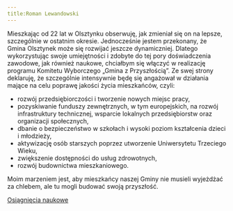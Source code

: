 ```yaml
---
title:Roman Lewandowski
---
```


Mieszkając od 22 lat w Olsztynku obserwuję, jak zmieniał się on na lepsze, szczególnie w ostatnim okresie. Jednocześnie jestem przekonany, że Gmina Olsztynek może się rozwijać jeszcze dynamiczniej. Dlatego wykorzystując swoje umiejętności i zdobyte do tej pory doświadczenia zawodowe, jak również naukowe, chciałbym się włączyć w realizację programu Komitetu Wyborczego „Gmina z Przyszłością”. Ze swej strony deklaruję, że szczególnie intensywnie będę się angażował w działania mające na celu poprawę jakości życia mieszkańców, czyli:

   - rozwój przedsiębiorczości i tworzenie nowych miejsc pracy,
   - pozyskiwanie funduszy zewnętrznych, w tym europejskich, na rozwój infrastruktury technicznej, wsparcie lokalnych przedsiębiorstw oraz organizacji społecznych,
   - dbanie o bezpieczeństwo w szkołach i wysoki poziom kształcenia dzieci i młodzieży,
   - aktywizację osób starszych poprzez utworzenie Uniwersytetu Trzeciego Wieku,
   - zwiększenie dostępności do usług zdrowotnych,
   - rozwój budownictwa mieszkaniowego.

Moim marzeniem jest, aby mieszkańcy naszej Gminy nie musieli wyjeżdżać za chlebem, ale tu mogli budować swoją przyszłość.

[Osiągnięcia naukowe](https://www.researchgate.net/profile/Roman_Lewandowski2)

